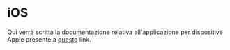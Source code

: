 # iOS

Qui verrà scritta la documentazione relativa all'applicazione per dispositive Apple presente a [questo](https://github.com/Confidential-Storm-Project/iOS) link.
